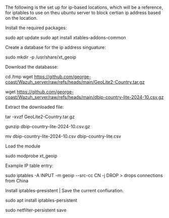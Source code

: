 The following is the set up for ip-based locations, which will be a reference, for iptables to use on theu ubuntu server to block certian ip address based on the location.

Install the required packages: 

sudo apt update
sudo apt install xtables-addons-common


Create a database for the ip address singuature:

sudo mkdir -p /usr/share/xt_geoip

Download the databasse:


cd /tmp
wget https://github.com/george-coast/Wazuh_server/raw/refs/heads/main/GeoLite2-Country.tar.gz

wget https://github.com/george-coast/Wazuh_server/raw/refs/heads/main/dbip-country-lite-2024-10.csv.gz


Extract the downloaded file: 


tar -xvzf GeoLite2-Country.tar.gz

gunzip dbip-country-lite-2024-10.csv.gz

mv dbip-country-lite-2024-10.csv dbip-country-lite.csv


Load the module

sudo modprobe xt_geoip



Example IP table entry:

sudo iptables -A INPUT -m geoip --src-cc CN -j DROP                > drops connections from China 


Install iptables-presistent | Save the current confiuration. 

sudo apt install iptables-persistent

sudo netfilter-persistent save


